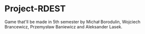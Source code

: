 # Project-RDEST
Game that'll be made in 5th semester by Michał Borodulin, Wojciech Brancewicz, Przemysław Baniewicz and Aleksander Lasek.
